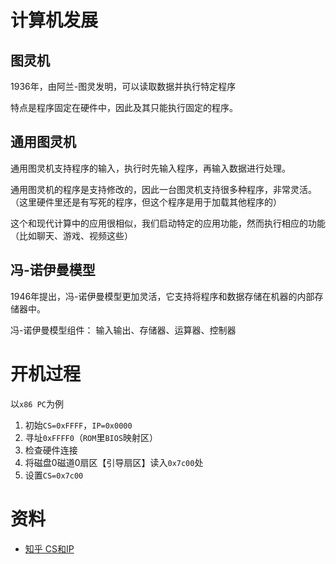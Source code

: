 # 计算机发展
## 图灵机
1936年，由阿兰-图灵发明，可以读取数据并执行特定程序

特点是程序固定在硬件中，因此及其只能执行固定的程序。

## 通用图灵机
通用图灵机支持程序的输入，执行时先输入程序，再输入数据进行处理。

通用图灵机的程序是支持修改的，因此一台图灵机支持很多种程序，非常灵活。（这里硬件里还是有写死的程序，但这个程序是用于加载其他程序的）

这个和现代计算中的应用很相似，我们启动特定的应用功能，然而执行相应的功能（比如聊天、游戏、视频这些）

## 冯-诺伊曼模型
1946年提出，冯-诺伊曼模型更加灵活，它支持将程序和数据存储在机器的内部存储器中。

冯-诺伊曼模型组件：
输入输出、存储器、运算器、控制器

# 开机过程
以`x86 PC`为例

1. 初始`CS=0xFFFF`，`IP=0x0000`
2. 寻址`0xFFFF0`（`ROM`里`BIOS`映射区）
3. 检查硬件连接
4. 将磁盘0磁道0扇区【引导扇区】读入`0x7c00`处
5. 设置`CS=0x7c00`

# 资料
- [知乎 CS和IP](https://zhuanlan.zhihu.com/p/258863021)